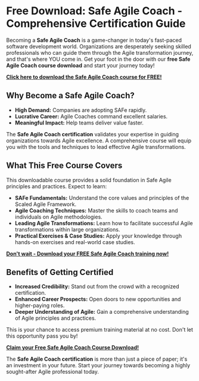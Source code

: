 # Free Download: Safe Agile Coach - Comprehensive Certification Guide

Becoming a **Safe Agile Coach** is a game-changer in today's fast-paced software development world. Organizations are desperately seeking skilled professionals who can guide them through the Agile transformation journey, and that's where YOU come in. Get your foot in the door with our **free Safe Agile Coach course download** and start your journey today!

[**Click here to download the Safe Agile Coach course for FREE!**](https://udemywork.com/safe-agile-coach)

## Why Become a Safe Agile Coach?

*   **High Demand:** Companies are adopting SAFe rapidly.
*   **Lucrative Career:** Agile Coaches command excellent salaries.
*   **Meaningful Impact:** Help teams deliver value faster.

The **Safe Agile Coach certification** validates your expertise in guiding organizations towards Agile excellence. A comprehensive course will equip you with the tools and techniques to lead effective Agile transformations.

## What This Free Course Covers

This downloadable course provides a solid foundation in Safe Agile principles and practices. Expect to learn:

*   **SAFe Fundamentals:** Understand the core values and principles of the Scaled Agile Framework.
*   **Agile Coaching Techniques:** Master the skills to coach teams and individuals on Agile methodologies.
*   **Leading Agile Transformations:** Learn how to facilitate successful Agile transformations within large organizations.
*   **Practical Exercises & Case Studies:** Apply your knowledge through hands-on exercises and real-world case studies.

[**Don't wait - Download your FREE Safe Agile Coach training now!**](https://udemywork.com/safe-agile-coach)

## Benefits of Getting Certified

*   **Increased Credibility:** Stand out from the crowd with a recognized certification.
*   **Enhanced Career Prospects:** Open doors to new opportunities and higher-paying roles.
*   **Deeper Understanding of Agile:** Gain a comprehensive understanding of Agile principles and practices.

This is your chance to access premium training material at no cost. Don't let this opportunity pass you by!

**[Claim your Free Safe Agile Coach Course Download!](https://udemywork.com/safe-agile-coach)**

The **Safe Agile Coach certification** is more than just a piece of paper; it's an investment in your future. Start your journey towards becoming a highly sought-after Agile professional today.
